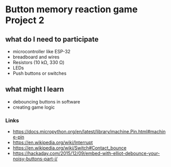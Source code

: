 # Button memory reaction game Project 2

## what do I need to participate

* microcontroller like ESP-32
* breadboard and wires
* Resistors (10 kΩ, 330 Ω)
* LEDs
* Push buttons or switches

## what might I learn

* debouncing buttons in software
* creating game logic

### Links

* https://docs.micropython.org/en/latest/library/machine.Pin.html#machine-pin
* https://en.wikipedia.org/wiki/Interrupt
* https://en.wikipedia.org/wiki/Switch#Contact_bounce
* https://hackaday.com/2015/12/09/embed-with-elliot-debounce-your-noisy-buttons-part-i/